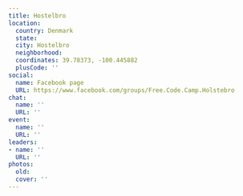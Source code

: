 ```yaml
---
title: Hostelbro
location:
  country: Denmark
  state: 
  city: Hostelbro
  neighborhood: 
  coordinates: 39.78373, -100.445882
  plusCode: ''
social:
  name: Facebook page
  URL: https://www.facebook.com/groups/Free.Code.Camp.Holstebro
chat:
  name: ''
  URL: ''
event:
  name: ''
  URL: ''
leaders:
- name: ''
  URL: ''
photos:
  old: 
  cover: ''
---
```

